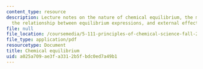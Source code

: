 ```yaml
---
content_type: resource
description: Lecture notes on the nature of chemical equilibrium, the meaning of K,
  the relationship between equilibrium expressions, and external effects on K.
file: null
file_location: /coursemedia/5-111-principles-of-chemical-science-fall-2008/a025a709ae3fa3312b5fbdc0ed7a49b1_lecnotes19.pdf
file_type: application/pdf
resourcetype: Document
title: Chemical equilibrium
uid: a025a709-ae3f-a331-2b5f-bdc0ed7a49b1
---
```

